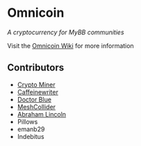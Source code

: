 Omnicoin
========
_A cryptocurrency for MyBB communities_


Visit the [Omnicoin Wiki](https://github.com/Omnicoin-Project/Omnicoin/wiki) for more information

## Contributors
- [Crypto Miner](http://www.hackforums.net/member.php?action=profile&uid=1302310)
- [Caffeinewriter](http://brandonanzaldi.com/)
- [Doctor Blue](http://www.hackforums.net/member.php?action=profile&uid=1439038)
- [MeshCollider](http://www.hackforums.net/member.php?action=profile&uid=2015410)
- [Abraham Lincoln](http://www.hackforums.net/member.php?action=profile&uid=1256441)
- Pillows
- emanb29
- Indebitus
